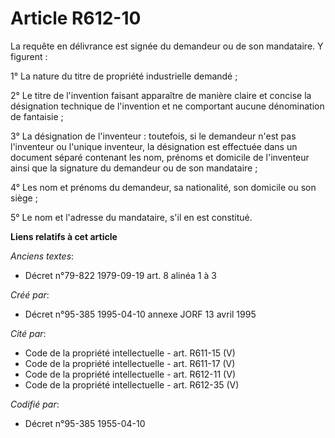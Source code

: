 # Article R612-10

La requête en délivrance est signée du demandeur ou de son mandataire. Y figurent :

1° La nature du titre de propriété industrielle demandé ;

2° Le titre de l'invention faisant apparaître de manière claire et concise la désignation technique de l'invention et ne
comportant aucune dénomination de fantaisie ;

3° La désignation de l'inventeur : toutefois, si le demandeur n'est pas l'inventeur ou l'unique inventeur, la désignation est
effectuée dans un document séparé contenant les nom, prénoms et domicile de l'inventeur ainsi que la signature du demandeur
ou de son mandataire ;

4° Les nom et prénoms du demandeur, sa nationalité, son domicile ou son siège ;

5° Le nom et l'adresse du mandataire, s'il en est constitué.

**Liens relatifs à cet article**

_Anciens textes_:

  - Décret n°79-822 1979-09-19 art. 8 alinéa 1 à 3

_Créé par_:

  - Décret n°95-385 1995-04-10 annexe JORF 13 avril 1995

_Cité par_:

  - Code de la propriété intellectuelle - art. R611-15 (V)
  - Code de la propriété intellectuelle - art. R611-17 (V)
  - Code de la propriété intellectuelle - art. R612-11 (V)
  - Code de la propriété intellectuelle - art. R612-35 (V)

_Codifié par_:

  - Décret n°95-385 1955-04-10
